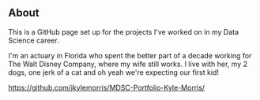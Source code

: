## About

This is a GitHub page set up for the projects I've worked on in my Data Science career.

I'm an actuary in Florida who spent the better part of a decade working for The Walt Disney Company, where my wife still works. I live with her, my 2 dogs, one jerk of a cat and oh yeah we're expecting our first kid!

https://github.com/jkylemorris/MDSC-Portfolio-Kyle-Morris/
